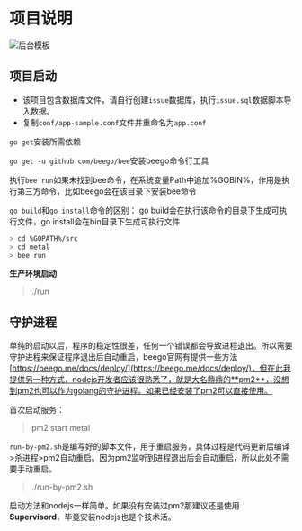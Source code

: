 # 项目说明
![后台模板](http://hopefully-img.yuedun.wang/adminlte.png)

## 项目启动

- 该项目包含数据库文件，请自行创建`issue`数据库，执行`issue.sql`数据脚本导入数据。
- 复制`conf/app-sample.conf`文件并重命名为`app.conf`

`go get`安装所需依赖

`go get -u github.com/beego/bee`安装beego命令行工具

执行`bee run`如果未找到bee命令，在系统变量Path中追加%GOBIN%，作用是执行第三方命令，比如beego会在该目录下安装bee命令

`go build`和`go install`命令的区别：
go build会在执行该命令的目录下生成可执行文件，go install会在bin目录下生成可执行文件

```bash
> cd %GOPATH%/src
> cd metal
> bee run
```
**生产环境启动**
> ./run

## 守护进程
单纯的启动以后，程序的稳定性很差，任何一个错误都会导致进程退出。所以需要守护进程来保证程序退出后自动重启，beego官网有提供一些方法[https://beego.me/docs/deploy/](https://beego.me/docs/deploy/)，但在此我提供另一种方式，nodejs开发者应该很熟悉了，就是大名鼎鼎的**pm2**，没想到pm2也可以作为golang的守护进程。如果已经安装了pm2可以直接使用。

首次启动服务：
> pm2 start metal

`run-by-pm2.sh`是编写好的脚本文件，用于重启服务，具体过程是代码更新后编译>杀进程>pm2自动重启。因为pm2监听到进程退出后会自动重启，所以此处不需要手动重启。
> ./run-by-pm2.sh

启动方法和nodejs一样简单。如果没有安装过pm2那建议还是使用**Supervisord**，毕竟安装nodejs也是个技术活。